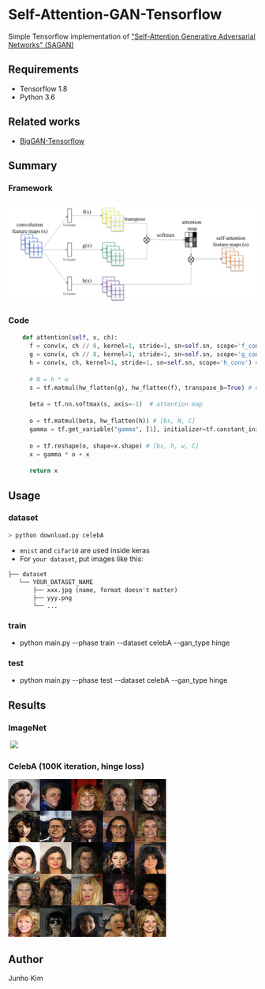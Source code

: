 # Self-Attention-GAN-Tensorflow
Simple Tensorflow implementation of ["Self-Attention Generative Adversarial Networks" (SAGAN)](https://arxiv.org/pdf/1805.08318.pdf)


## Requirements
* Tensorflow 1.8
* Python 3.6

## Related works
* [BigGAN-Tensorflow](https://github.com/taki0112/BigGAN-Tensorflow)

## Summary
### Framework
![framework](./assests/framework.PNG)

### Code
```python
    def attention(self, x, ch):
      f = conv(x, ch // 8, kernel=1, stride=1, sn=self.sn, scope='f_conv') # [bs, h, w, c']
      g = conv(x, ch // 8, kernel=1, stride=1, sn=self.sn, scope='g_conv') # [bs, h, w, c']
      h = conv(x, ch, kernel=1, stride=1, sn=self.sn, scope='h_conv') # [bs, h, w, c]

      # N = h * w
      s = tf.matmul(hw_flatten(g), hw_flatten(f), transpose_b=True) # # [bs, N, N]

      beta = tf.nn.softmax(s, axis=-1)  # attention map

      o = tf.matmul(beta, hw_flatten(h)) # [bs, N, C]
      gamma = tf.get_variable("gamma", [1], initializer=tf.constant_initializer(0.0))

      o = tf.reshape(o, shape=x.shape) # [bs, h, w, C]
      x = gamma * o + x

      return x
```
## Usage
### dataset

```python
> python download.py celebA
```

* `mnist` and `cifar10` are used inside keras
* For `your dataset`, put images like this:

```
├── dataset
   └── YOUR_DATASET_NAME
       ├── xxx.jpg (name, format doesn't matter)
       ├── yyy.png
       └── ...
```

### train
* python main.py --phase train --dataset celebA --gan_type hinge

### test
* python main.py --phase test --dataset celebA --gan_type hinge

## Results
### ImageNet
<div align="">
   <img src="./assests/result_.png" width="420">
</div>

### CelebA (100K iteration, hinge loss)
![celebA](./assests/celebA.png)


## Author
Junho Kim
